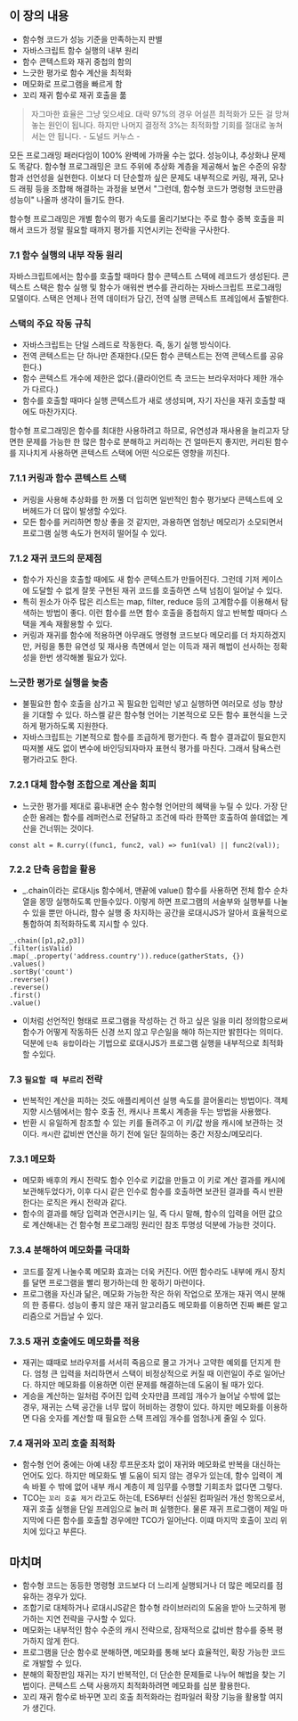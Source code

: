  ## 이 장의 내용
 - 함수형 코드가 성능 기준을 만족하는지 판별
 - 자바스크립트 함수 실행의 내부 원리
 - 함수 콘텍스트와 재귀 중첩의 함의
 - 느긋한 평가로 함수 계산을 최적화
 - 메모화로 프로그램을 빠르게 함
 - 꼬리 재귀 함수로 재귀 호출을 풂

> 자그마한 효율은 그냥 잊으세요. 대략 97%의 경우 어설픈 최적화가 모든 걸 망쳐놓는 원인이 됩니다. 하지만 나머지 결정적 3%는 최적화할 기회를 절대로 놓쳐서는 안 됩니다. - 도널드 커누스 -

모든 프로그래밍 패러다임이 100% 완벽에 가까울 수는 없다. 성능이냐, 추상화냐 문제도 똑같다. 함수형 프로그래밍은 코드 주위에 추상화 계층을 제공해서 높은 수준의 유창함과 선언성을 실현한다. 이보다 더 단순할까 싶은 문제도 내부적으로 커링, 재귀, 모나드 래핑 등을 조합해 해결하는 과정을 보면서 "그런데, 함수형 코드가 명령형 코드만큼 성능이" 나올까 생각이 들기도 한다.

함수형 프로그래밍은 개별 함수의 평가 속도를 올리기보다는 주로 함수 중복 호출을 피해서 코드가 정말 필요할 때까지 평가를 지연시키는 전략을 구사한다.

### 7.1 함수 실행의 내부 작동 원리
자바스크립트에서는 함수를 호출할 때마다 함수 콘텍스트 스택에 레코드가 생성된다. 콘텍스트 스택은 함수 실행 및 함수가 애워싼 변수를 관리하는 자바스크립트 프로그래밍 모델이다. 스택은 언제나 전역 데이터가 담긴, 전역 실행 콘텍스트 프레임에서 출발한다.

###  스택의 주요 작동 규칙
- 자바스크립트는 단일 스레드로 작동한다. 즉, 동기 실행 방식이다.
- 전역 콘텍스트는 단 하나만 존재한다.(모든 함수 콘텍스트는 전역 콘텍스트를 공유한다.)
- 함수 콘텍스트 개수에 제한은 없다.(클라이언트 측 코드는 브라우저마다 제한 개수가 다르다.)
- 함수를 호출할 때마다 실행 콘텍스트가 새로 생성되며, 자기 자신을 재귀 호출할 때에도 마찬가지다.

함수형 프로그래밍은 함수를 최대한 사용하려고 하므로, 유연성과 재사용을 늘리고자 당면한 문제를 가능한 한 많은 함수로 분해하고 커리하는 건 얼마든지 좋지만, 커리된 함수를 지나치게 사용하면 콘텍스트 스택에 어떤 식으로든 영향을 끼친다.

### 7.1.1 커링과 함수 콘텍스트 스택
- 커링을 사용해 추상화를 한 꺼풀 더 입히면 일반적인 함수 평가보다 콘텍스트에 오버헤드가 더 많이 발생할 수있다.
- 모든 함수를 커리하면 항상 좋을 것 같지만, 과용하면 엄청난 메모리가 소모되면서 프로그램 실행 속도가 현저히 떨어질 수 있다.

### 7.1.2 재귀 코드의 문제점
- 함수가 자신을 호출할 때에도 새 함수 콘텍스트가 만들어진다. 그런데 기저 케이스에 도달할 수 없게 잘못 구현된 재귀 코드를 호출하면 스택 넘침이 일어날 수 있다.
- 특히 원소가 아주 많은 리스트는 map, filter, reduce 등의 고계함수를 이용해서 탐색하는 방법이 좋다. 이런 함수를 쓰면 함수 호출을 중첩하지 않고 반복할 때마다 스택을 계속 재활용할 수 있다.
- 커링과 재귀를 함수에 적용하면 아무래도 명령형 코드보다 메모리를 더 차지하겠지만, 커링을 통한 유연성 및 재사용 측면에서 얻는 이득과 재귀 해법이 선사하는 정확성을 한번 생각해볼 필요가 있다.

### 느긋한 평가로 실행을 늦춤
- 불필요한 함수 호출을 삼가고 꼭 필요한 입력만 넣고 실행하면 여러모로 성능 향상을 기대할 수 있다. 하스켈 같은 함수형 언어는 기본적으로 모든 함수 표현식을 느긋하게 평가하도록 지원한다.
- 자바스크립트는 기본적으로 함수를 조급하게 평가한다. 즉 함수 결과값이 필요한지 따져볼 새도 없이 변수에 바인딩되자마자 표현식 평가를 마친다. 그래서 탐욕스런 평가라고도 한다.

### 7.2.1 대체 함수형 조합으로 계산을 회피
- 느긋한 평가를 제대로 흉내내면 순수 함수형 언어만의 혜택을 누릴 수 있다. 가장 단순한 용레는 함수를 레퍼런스로 전달하고 조건에 따라 한쪽만 호출하여 쓸데없는 계산을 건너뛰는 것이다.
```tsx
const alt = R.curry((func1, func2, val) => fun1(val) || func2(val));
```


### 7.2.2 단축 융합을 활용
- _.chain이라는 로대시js 함수에서, 맨끝에 value() 함수를 사용하면 전체 함수 순차열을 몽땅 실행하도록 만들수있다. 이렇게 하면 프로그램의 서술부와 실행부를 나눌 수 있을 뿐만 아니라, 함수 실행 중 차지하는 공간을 로대시JS가 알아서 효율적으로 통합하여 최적화하도록 지시할 수 있다.
```tsx
_.chain([p1,p2,p3])
.filter(isValid)
.map(_.property('address.country')).reduce(gatherStats, {})
.values()
.sortBy('count')
.reverse()
.reverse()
.first()
.value()
```
- 이처럼 선언적인 형태로 프로그램을 작성하는 건 하고 싶은 일을 미리 정의함으로써 함수가 어떻게 작동하든 신경 쓰지 않고 무슨일을 해야 하는지만 밝힌다는 의미다. 덕분에 `단축 융합`이라는 기법으로 로대시JS가 프로그램 실행을 내부적으로 최적화할 수있다.

### 7.3 `필요할 때 부르리` 전략
- 반복적인 계산을 피하는 것도 애플리케이션 실행 속도를 끌어올리는 방법이다. 객체지향 시스템에서는 함수 호출 전, 캐시나 프록시 계층을 두는 방법을 사용했다.
- 반환 시 유일하게 참조할 수 있는 키를 돌려주고 이 키/값 쌍을 캐시에 보관하는 것이다. `캐시`란 값비싼 연산을 하기 전에 일단 질의하는 중간 저장소/메모리다.

### 7.3.1 메모화
- 메모화 배후의 캐시 전략도 함수 인수로 키값을 만들고 이 키로 계산 결과를 캐시에 보관해두었다가, 이후 다시 같은 인수로 함수를 호출하면 보관된 결과를 즉시 반환한다는 로직은 캐시 전략과 같다.
- 함수의 결과를 해당 입력과 연관시키는 일, 즉 다시 말해, 함수의 입력을 어떤 값으로 계산해내는 건 함수형 프로그래밍 원리인 참조 투명성 덕분에 가능한 것이다.

### 7.3.4 분해하여 메모화를 극대화
- 코드를 잘게 나눌수록 메모화 효과는 더욱 커진다. 어떤 함수라도 내부에 캐시 장치를 달면 프로그램을 빨리 평가하는데 한 몫하기 마련이다.
- 프로그램을 자신과 닮은, 메모화 가능한 작은 하위 작업으로 쪼개는 재귀 역시 분해의 한 종류다. 성능이 좋지 않은 재귀 알고리즘도 메모화를 이용하면 진짜 빠른 알고리즘으로 거듭날 수 있다.

### 7.3.5 재귀 호출에도 메모화를 적용
- 재귀는 떄때로 브라우저를 서서히 죽음으로 몰고 가거나 고약한 예외를 던지게 한다. 엄청 큰 입력을 처리하면서 스택이 비정상적으로 커질 때 이런일이 주로 일어난다. 하지만 메모화를 이용하면 이런 문제를 해결하는데 도움이 될 때가 있다.
- 게승을 계산하는 일처럼 주어진 입력 숫자만큼 프레임 개수가 늘어날 수밖에 없는 경우, 재귀는 스택 공간을 너무 많이 허비하는 경향이 있다. 하지만 메모화를 이용하면 다음 숫자를 계산할 때 필요한 스택 프레임 개수를 엄청나게 줄일 수 있다.

### 7.4 재귀와 꼬리 호출 최적화
- 함수형 언어 중에는 아예 내장 루프문조차 없이 재귀와 메모화로 반복을 대신하는 언어도 있다. 하지만 메모화도 별 도움이 되지 않는 경우가 있는데, 함수 입력이 계속 바뀔 수 밖에 없어 내부 캐시 계층이 제 임무를 수행할 기회조차 없다면 그렇다.
- TCO는 `꼬리 호출 제거` 라고도 하는데, ES6부터 신설된 컴파일러 개선 항목으로서, 재귀 호출 실행을 단일 프레임으로 눌러 펴 실행한다. 물론 재귀 프로그램이 제일 마지막에 다른 함수를 호출할 경우에만 TCO가 일어난다. 이떄 마지막 호출이 꼬리 위치에 있다고 부른다.

## 마치며
- 함수형 코드는 동등한 명령형 코드보다 더 느리게 실행되거나 더 많은 메모리를 점유하는 경우가 있다.
- 조합기로 대체하거나 로대시JS같은 함수형 라이브러리의 도움을 받아 느긋하게 평가하는 지연 전략을 구사할 수 있다.
- 메모화는 내부적인 함수 수준의 캐시 전략으로, 잠재적으로 값비싼 함수를 중복 평가하지 않게 한다.
- 프로그램을 단순 함수로 분해하면, 메모화를 통해 보다 효율적인, 확장 가능한 코드로 개발할 수 있다.
- 분해의 확장판임 재귀는 자기 반복적인, 더 단순한 문제들로 나누어 해법을 찾는 기법이다. 콘텍스트 스택 사용까지 최적화하려면 메모화를 십분 활용한다.
- 꼬리 재귀 함수로 바꾸면 꼬리 호출 최적화라는 컴파일러 확장 기능을 활용할 여지가 생긴다.